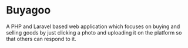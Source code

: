 # Buyagoo
A PHP and Laravel based web application which focuses on buying and selling goods by just clicking a photo and uploading it on the platform so that others can respond to it.
